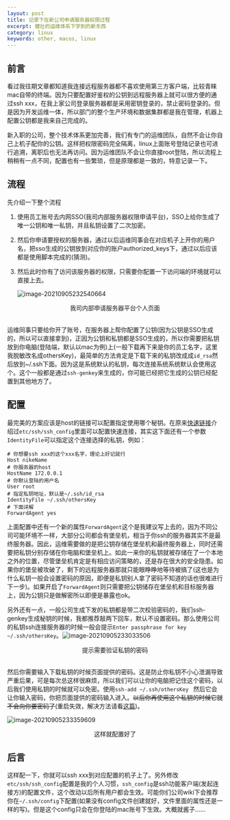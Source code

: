 ```yaml
---
layout: post
title: 记录下在新公司申请服务器权限过程
excerpt: 健壮的运维体系下学到的新东西
category: linux
keywords: other, macos, linux
---
```


## 前言

看过我往期文章都知道我连接远程服务器都不喜欢使用第三方客户端，比较青睐mac自带的终端。因为只要配置好鉴权的公钥到远程服务器上就可以很方便的通过ssh xxx，在我上家公司登录服务器都是采用密钥登录的，禁止密码登录的。但是因为开发运维一体，所以部门的整个生产环境和数据集群都是我在管理，机器上配置公钥都是我来自己完成的。

新入职的公司，整个技术体系更加完善，我们有专门的运维团队，自然不会让你自己上机子配你的公钥。这样把权限密码完全隔离，linux上面账号登陆记录也可进行追溯，离职后也无法再访问。因为运维团队不会让你直接root登陆，所以流程上稍稍有一点不同，配置也有一些繁琐，但是原理都是一致的，特意记录一下。

## 流程

先介绍一下整个流程

1. 使用员工账号去内网SSO(我司内部服务器权限申请平台)，SSO上给你生成了唯一公钥和唯一私钥，并且私钥设置了二次加密。

2. 然后你申请要授权的服务器，通过以后运维同事会在对应机子上开你的用户名，把sso生成的公钥放到对应你的账户authorized_keys下，通过以后应该都是使用脚本完成的(猜测)。

3. 然后此时你有了访问该服务器的权限，只需要你配置一下访问端的环境就可以直接上去。

   ![image-20210905232540664](https://mypicgogo.oss-cn-hangzhou.aliyuncs.com/tuchuang20210905232540.png)

<center>我司内部申请服务器平台个人页面</center>

<br>

运维同事只要给你开了账号，在服务器上帮你配置了公钥(因为公钥是SSO生成的，所以可以直接拿到)，正因为公钥和私钥都是SSO生成的，所以你需要把私钥放到你电脑(登陆端，默认以mac为例)上(一般下载再下来是你的员工名字，这里我脱敏改名成othersKey)，最简单的方法肯定是下载下来的私钥改成成``id_rsa``然后放到~/.ssh下面。因为这是系统默认的私钥，每次连接系统系统默认会使用这个。这个一般都是通过``ssh-genkey``来生成的，你可能已经把它生成的公钥已经配置到其他地方了。

## 配置

最完美的方案应该是host的链接可以配置指定使用哪个秘钥。在原来[快速链接](https://www.someget.cn/other,%20linux/2020/06/02/linux1_quickLogin.html)介绍过``etc/ssh/ssh_config``里面可以配置快速连接，其实这下面还有一个参数``IdentityFile``可以指定这个连接选择的私钥，例如：

```shell
# 你想要ssh xxx的这个xxx名字，理论上好记就行
Host nikeName
# 你服务器的host
HostName 172.0.0.1
# 你默认登陆的用户名
User root
# 指定私钥地址，默认是~/.ssh/id_rsa
IdentityFile ~/.ssh/othersKey
# 下面详解
ForwardAgent yes 
```

上面配置中还有一个新的属性``ForwardAgent``这个是我建议写上去的，因为不同公司可能环境不一样，大部分公司都会有堡垒机，相当于你ssh的服务器其实不是最终服务器。因此，运维需要做的是把公钥存储在堡垒机和最终服务器上，同时还需要把私钥分别存储在你电脑和堡垒机上。如此一来你的私钥就被存储在了一个本地之外的位置，尽管堡垒机肯定是有相应访问策略的，还是存在很大的安全隐患。如果你的堡垒被攻破了，剩下的远程服务器那就只能眼睁睁地等待被搞了(这也是为什么私钥一般会设置密码的原因，即便是私钥别人拿了密码不知道的话也很难进行下一步)。如果开启了``ForwardAgent``则只需要把公钥储存在堡垒机和目标服务器上，因为公钥只是做解密所以即便是暴露也ok。

另外还有一点，一般公司生成下发的私钥都是带二次校验密码的，我们ssh-genkey生成秘钥的时候，我都推荐敲两下回车，默认不设置密码。那么使用公司的私钥ssh连接服务器的时候一般会提示``Enter passphrase for key ~/.ssh/othersKey``。![image-20210905233033506](https://mypicgogo.oss-cn-hangzhou.aliyuncs.com/tuchuang20210905233034.png)

<center>提示需要验证私钥的密码</center>

<br>

然后你需要输入下载私钥的时候页面提供的密码。这是防止你私钥不小心泄漏导致严重后果，可是每次总这样很麻烦，所以我们可以让你的电脑把记住这个密码，以后我们使用私钥的时候就可以免密。使用``ssh-add ~/.ssh/othersKey `` 然后它会让你输入密码，你把页面提供的密码输入进入。~~以后你再使用这个私钥的时候它就不会向你要密码了~~(重启失效，解决方法请看[这篇](https://www.someget.cn/linux/2021/10/12/linux_ssh04.html))。

![image-20210905233359609](https://mypicgogo.oss-cn-hangzhou.aliyuncs.com/tuchuang20210905233359.png)

<center>这样就配置好了</center>



## 后言

这样配一下，你就可以ssh xxx到对应配置的机子上了。另外修改``etc/ssh/ssh_config``配置是我的个人习惯，``ssh_config``是ssh功能客户端(发起连接方)的配置文件，这个改动以后所有用户都会生效。可能你们公司wiki下会推荐你在``~/.ssh/config``下配置(如果没有config文件创建就好，文件里面的属性还是一样的写)。但是这个config只会在你登陆的mac账号下生效。大概就酱子......

